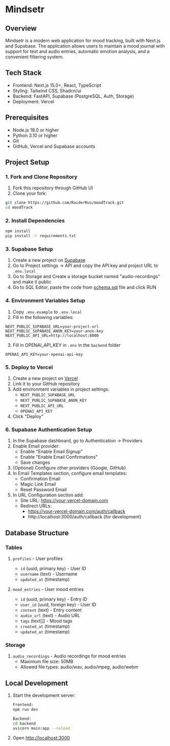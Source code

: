 # Mindsetr

## Overview
Mindsetr is a modern web application for mood tracking, built with Next.js and Supabase. The application allows users to maintain a mood journal with support for text and audio entries, automatic emotion analysis, and a convenient filtering system.

## Tech Stack
- Frontend: Next.js 15.0+, React, TypeScript
- Styling: Tailwind CSS, Shadcn/ui
- Backend: FastAPI, Supabase (PostgreSQL, Auth, Storage)
- Deployment: Vercel

## Prerequisites
- Node.js 18.0 or higher
- Python 3.10 or higher
- Git
- GitHub, Vercel and Supabase accounts

## Project Setup

### 1. Fork and Clone Repository
1. Fork this repository through GitHub UI
2. Clone your fork:
```bash
git clone https://github.com/RaiderRus/moodTrack.git
cd moodTrack
```

### 2. Install Dependencies
```bash
npm install
pip install -r requirements.txt
```

### 3. Supabase Setup
1. Create a new project on [Supabase](https://supabase.com)
2. Go to Project settings -> API and copy the API key and project URL to `.env.local`
3. Go to Storage and Create a storage bucket named "audio-recordings" and make it public
4. Go to SQL Editor, paste the code from [schema.sql](https://github.com/RaiderRus/moodTrack/blob/main/schema.sql) file and click RUN

### 4. Environment Variables Setup
1. Copy `.env.example` to `.env.local`
2. Fill in the following variables:
```
NEXT_PUBLIC_SUPABASE_URL=your-project-url
NEXT_PUBLIC_SUPABASE_ANON_KEY=your-anon-key
NEXT_PUBLIC_API_URL=http://localhost:8000
```
3. Fill in OPENAI_API_KEY in `.env` in the `backend` folder   
```
OPENAI_API_KEY=your-openai-api-key
```

### 5. Deploy to Vercel
1. Create a new project on [Vercel](https://vercel.com)
2. Link it to your GitHub repository
3. Add environment variables in project settings:
   - `NEXT_PUBLIC_SUPABASE_URL`
   - `NEXT_PUBLIC_SUPABASE_ANON_KEY`
   - `NEXT_PUBLIC_API_URL`
   - `OPENAI_API_KEY`
4. Click "Deploy"

### 6. Supabase Authentication Setup
1. In the Supabase dashboard, go to Authentication → Providers
2. Enable Email provider:
   - Enable "Enable Email Signup"
   - Enable "Enable Email Confirmations"
   - Save changes
3. (Optional) Configure other providers (Google, GitHub)
4. In Email Templates section, configure email templates:
   - Confirmation Email
   - Magic Link Email
   - Reset Password Email
5. In URL Configuration section add:
   - Site URL: https://your-vercel-domain.com
   - Redirect URLs: 
     - https://your-vercel-domain.com/auth/callback
     - http://localhost:3000/auth/callback (for development)

## Database Structure

### Tables

1. `profiles` - User profiles
   - `id` (uuid, primary key) - User ID
   - `username` (text) - Username
   - `updated_at` (timestamp)

2. `mood_entries` - User mood entries
   - `id` (uuid, primary key) - Entry ID
   - `user_id` (uuid, foreign key) - User ID
   - `content` (text) - Entry content
   - `audio_url` (text) - Audio URL
   - `tags` (text[]) - Mood tags
   - `created_at` (timestamp)
   - `updated_at` (timestamp)

### Storage

1. `audio_recordings` - Audio recordings for mood entries
   - Maximum file size: 50MB
   - Allowed file types: audio/wav, audio/mpeg, audio/webm

## Local Development

1. Start the development server:
   ```bash
   Frontend:
   npm run dev
   
   Backend:
   cd backend
   uvicorn main:app --reload
   ```
2. Open [http://localhost:3000](http://localhost:3000)
